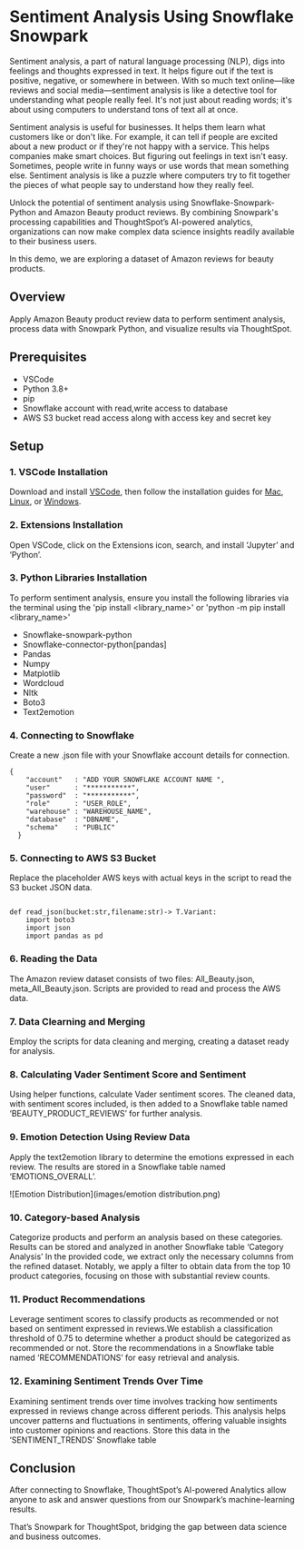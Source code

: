 # Sentiment Analysis Using Snowflake Snowpark

  Sentiment analysis, a part of natural language processing (NLP), digs into feelings and thoughts expressed in text. It helps figure out if the text is positive, negative, or somewhere in between. With so much text online—like reviews and social media—sentiment analysis is like a detective tool for understanding what people really feel. It's not just about reading words; it's about using computers to understand tons of text all at once.

  Sentiment analysis is useful for businesses. It helps them learn what customers like or don't like. For example, it can tell if people are excited about a new product or if they're not happy with a service. This helps companies make smart choices. But figuring out feelings in text isn't easy. Sometimes, people write in funny ways or use words that mean something else. Sentiment analysis is like a puzzle where computers try to fit together the pieces of what people say to understand how they really feel.

  Unlock the potential of sentiment analysis using Snowflake-Snowpark-Python and Amazon Beauty product reviews. By combining Snowpark's processing capabilities and ThoughtSpot’s AI-powered analytics, organizations can now make complex data science insights readily available to their business users.

In this demo, we are exploring a dataset of Amazon reviews for beauty products. 


## Overview
Apply Amazon Beauty product review data to perform sentiment analysis, process data with Snowpark Python, and visualize results via ThoughtSpot.

## Prerequisites
- VSCode
- Python 3.8+
- pip 
- Snowflake account with read,write access to database
- AWS S3 bucket read access along with access key and secret key 


## Setup

### 1. VSCode Installation
Download and install [VSCode](https://code.visualstudio.com/download), then follow the installation guides for [Mac](https://code.visualstudio.com/docs/setup/mac), [Linux](https://code.visualstudio.com/docs/setup/linux), or [Windows](https://code.visualstudio.com/docs/setup/windows).

### 2. Extensions Installation
Open VSCode, click on the Extensions icon, search, and install ‘Jupyter’ and ‘Python’.

### 3. Python Libraries Installation
To perform sentiment analysis, ensure you install the following libraries via the terminal using the 'pip install <library_name>' or 'python -m pip install <library_name>'
- Snowflake-snowpark-python
- Snowflake-connector-python[pandas]
- Pandas
- Numpy
- Matplotlib
- Wordcloud
- Nltk
- Boto3
- Text2emotion

### 4. Connecting to Snowflake
Create a new .json file with your Snowflake account details for connection.

```
{
    "account"   : "ADD YOUR SNOWFLAKE ACCOUNT NAME ",
    "user"      : "***********",
    "password"  : "***********",
    "role"      : "USER_ROLE",
    "warehouse" : "WAREHOUSE_NAME",
    "database"  : "DBNAME",
    "schema"    : "PUBLIC"
  }
```

### 5. Connecting to AWS S3 Bucket
Replace the placeholder AWS keys with actual keys in the script to read the S3 bucket JSON data.
```

def read_json(bucket:str,filename:str)-> T.Variant:
    import boto3
    import json
    import pandas as pd
```

### 6. Reading the Data
The Amazon review dataset consists of two files: All_Beauty.json, meta_All_Beauty.json. Scripts are provided to read and process the AWS data.

### 7. Data Clearning and Merging
Employ the scripts for data cleaning and merging, creating a dataset ready for analysis.

### 8. Calculating Vader Sentiment Score and Sentiment
Using helper functions, calculate Vader sentiment scores. The cleaned data, with sentiment scores included, is then added to a Snowflake table named ‘BEAUTY_PRODUCT_REVIEWS’ for further analysis.

### 9. Emotion Detection Using Review Data
Apply the text2emotion library to determine the emotions expressed in each review. The results are stored in a Snowflake table named ‘EMOTIONS_OVERALL’.

![Emotion Distribution](images/emotion distribution.png)

### 10. Category-based Analysis
Categorize products and perform an analysis based on these categories. Results can be stored and analyzed in another Snowflake table ‘Category Analysis’
In the provided code, we extract only the necessary columns from the refined dataset. Notably, we apply a filter to obtain data from the top 10 product categories, focusing on those with substantial review counts. 

### 11. Product Recommendations
Leverage sentiment scores to classify products as recommended or not based on sentiment expressed in reviews.We establish a classification threshold of 0.75 to determine whether a product should be categorized as recommended or not. Store the recommendations in a Snowflake table named ‘RECOMMENDATIONS’ for easy retrieval and analysis.

### 12. Examining Sentiment Trends Over Time
Examining sentiment trends over time involves tracking how sentiments expressed in reviews change across different periods. This analysis helps uncover patterns and fluctuations in sentiments, offering valuable insights into customer opinions and reactions. Store this data in the ‘SENTIMENT_TRENDS’ Snowflake table 

## Conclusion 
After connecting to Snowflake, ThoughtSpot’s AI-powered Analytics allow anyone to ask and answer questions from our Snowpark’s machine-learning results. 

That’s Snowpark for ThoughtSpot, bridging the gap between data science and business outcomes.








